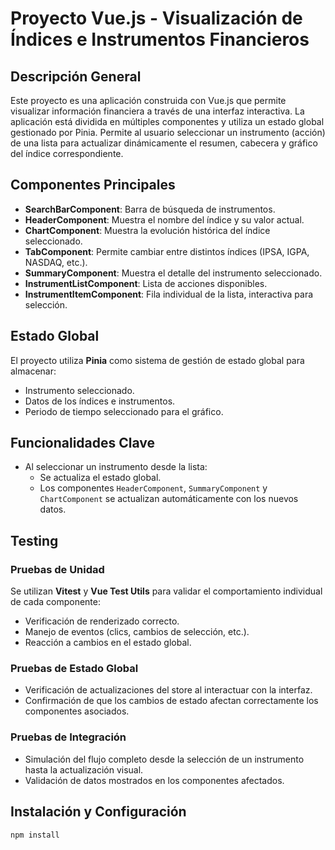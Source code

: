 # Proyecto Vue.js - Visualización de Índices e Instrumentos Financieros

## Descripción General

Este proyecto es una aplicación construida con Vue.js que permite visualizar información financiera a través de una interfaz interactiva. La aplicación está dividida en múltiples componentes y utiliza un estado global gestionado por Pinia. Permite al usuario seleccionar un instrumento (acción) de una lista para actualizar dinámicamente el resumen, cabecera y gráfico del índice correspondiente.

## Componentes Principales

- **SearchBarComponent**: Barra de búsqueda de instrumentos.
- **HeaderComponent**: Muestra el nombre del índice y su valor actual.
- **ChartComponent**: Muestra la evolución histórica del índice seleccionado.
- **TabComponent**: Permite cambiar entre distintos índices (IPSA, IGPA, NASDAQ, etc.).
- **SummaryComponent**: Muestra el detalle del instrumento seleccionado.
- **InstrumentListComponent**: Lista de acciones disponibles.
- **InstrumentItemComponent**: Fila individual de la lista, interactiva para selección.

## Estado Global

El proyecto utiliza **Pinia** como sistema de gestión de estado global para almacenar:

- Instrumento seleccionado.
- Datos de los índices e instrumentos.
- Periodo de tiempo seleccionado para el gráfico.

## Funcionalidades Clave

- Al seleccionar un instrumento desde la lista:
  - Se actualiza el estado global.
  - Los componentes `HeaderComponent`, `SummaryComponent` y `ChartComponent` se actualizan automáticamente con los nuevos datos.

## Testing

### Pruebas de Unidad

Se utilizan **Vitest** y **Vue Test Utils** para validar el comportamiento individual de cada componente:

- Verificación de renderizado correcto.
- Manejo de eventos (clics, cambios de selección, etc.).
- Reacción a cambios en el estado global.

### Pruebas de Estado Global

- Verificación de actualizaciones del store al interactuar con la interfaz.
- Confirmación de que los cambios de estado afectan correctamente los componentes asociados.

### Pruebas de Integración

- Simulación del flujo completo desde la selección de un instrumento hasta la actualización visual.
- Validación de datos mostrados en los componentes afectados.

## Instalación y Configuración

```bash
npm install
